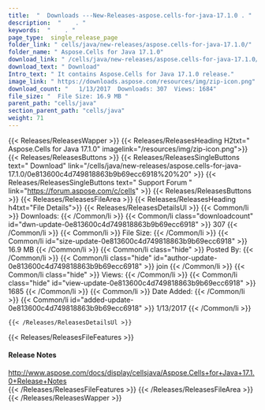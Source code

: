 ```yaml
---
title:  "  Downloads ---New-Releases-aspose.cells-for-java-17.1.0 . " 
description:  "    . " 
keywords:  "    . " 
page_type:  single_release_page
folder_link: " cells/java/new-releases/aspose.cells-for-java-17.1.0/"
folder_name: " Aspose.Cells for Java 17.1.0"
download_link: " /cells/java/new-releases/aspose.cells-for-java-17.1.0/0e813600c4d749818863b9b69ecc6918"
download_text: " Download"
Intro_text: " It contains Aspose.Cells for Java 17.1.0 release."
image_link: " https://downloads.aspose.com/resources/img/zip-icon.png"
download_count: "   1/13/2017  Downloads: 307  Views: 1684"
file_size: "  File Size: 16.9 MB "
parent_path: "cells/java"
section_parent_path: "cells/java"
weight: 71 
---
```


{{< Releases/ReleasesWapper >}}
  {{< Releases/ReleasesHeading H2txt=" Aspose.Cells for Java 17.1.0" imagelink="/resources/img/zip-icon.png">}}
  {{< Releases/ReleasesButtons >}}
    {{< Releases/ReleasesSingleButtons text=" Download" link="/cells/java/new-releases/aspose.cells-for-java-17.1.0/0e813600c4d749818863b9b69ecc6918%20%20" >}}
    {{< Releases/ReleasesSingleButtons text=" Support Forum " link="https://forum.aspose.com/c/cells" >}}
  {{< Releases/ReleasesButtons >}}
  {{< Releases/ReleasesFileArea >}}
    {{< Releases/ReleasesHeading h4txt="File Details">}}
    {{< Releases/ReleasesDetailsUl >}}
            {{< Common/li  >}} Downloads: {{< /Common/li >}} 
      {{< Common/li class="downloadcount" id="dwn-update-0e813600c4d749818863b9b69ecc6918" >}} 307 {{< /Common/li >}} 
      {{< Common/li  >}} File Size: {{< /Common/li >}} 
      {{< Common/li id="size-update-0e813600c4d749818863b9b69ecc6918" >}} 16.9 MB {{< /Common/li >}} 
      {{< Common/li  class="hide" >}} Posted By: {{< /Common/li >}} 
      {{< Common/li class="hide" id="author-update-0e813600c4d749818863b9b69ecc6918" >}} join {{< /Common/li >}} 
      {{< Common/li class="hide"  >}} Views: {{< /Common/li >}} 
      {{< Common/li class="hide" id="view-update-0e813600c4d749818863b9b69ecc6918" >}} 1685 {{< /Common/li >}} 
      {{< Common/li  >}} Date Added: {{< /Common/li >}} 
      {{< Common/li id="added-update-0e813600c4d749818863b9b69ecc6918" >}} 1/13/2017 {{< /Common/li >}} 

    {{< /Releases/ReleasesDetailsUl >}}

  {{< Releases/ReleasesFileFeatures >}}
      <h4>Release Notes</h4><div><a href="http://www.aspose.com/docs/display/cellsjava/Aspose.Cells+for+Java+17.1.0+Release+Notes">http://www.aspose.com/docs/display/cellsjava/Aspose.Cells+for+Java+17.1.0+Release+Notes</a></div>
  {{< /Releases/ReleasesFileFeatures >}}
 {{< /Releases/ReleasesFileArea >}}
{{< /Releases/ReleasesWapper >}}


